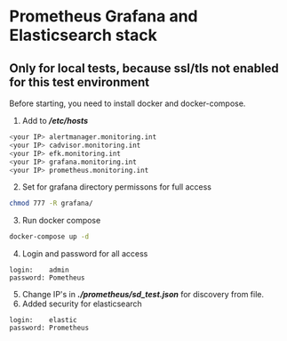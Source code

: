 # Prometheus Grafana and Elasticsearch stack
## Only for local tests, because ssl/tls not enabled for this test environment
Before starting, you need to install docker and docker-compose.
1. Add to ***/etc/hosts***
```bash
<your IP> alertmanager.monitoring.int
<your IP> cadvisor.monitoring.int
<your IP> efk.monitoring.int
<your IP> grafana.monitoring.int
<your IP> prometheus.monitoring.int
```
2. Set for grafana directory permissons for full access
```bash
chmod 777 -R grafana/
```
3. Run docker compose
```bash
docker-compose up -d
```
4. Login and password for all access
```
login:    admin
password: Pometheus
```
5. Change IP's in ***./prometheus/sd_test.json*** for discovery from file.
6. Added security for elasticsearch
```
login:    elastic
password: Prometheus
